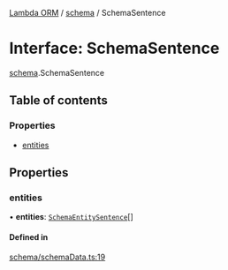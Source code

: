 [Lambda ORM](../README.md) / [schema](../modules/schema.md) / SchemaSentence

# Interface: SchemaSentence

[schema](../modules/schema.md).SchemaSentence

## Table of contents

### Properties

- [entities](schema.SchemaSentence.md#entities)

## Properties

### entities

• **entities**: [`SchemaEntitySentence`](schema.SchemaEntitySentence.md)[]

#### Defined in

[schema/schemaData.ts:19](https://github.com/FlavioLionelRita/lambda-orm/blob/daf3ab1/src/orm/schema/schemaData.ts#L19)
